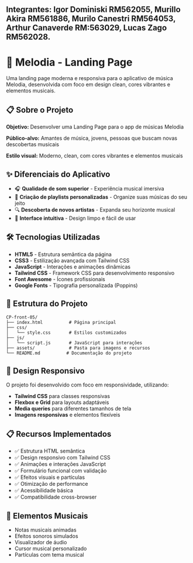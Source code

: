 ## Integrantes: Igor Dominiski RM562055, Murillo Akira RM561886, Murilo Canestri RM564053, Arthur Canaverde RM:563029, Lucas Zago RM562028.
# 🎵 Melodia - Landing Page

Uma landing page moderna e responsiva para o aplicativo de música Melodia, desenvolvida com foco em design clean, cores vibrantes e elementos musicais.

## 📋 Sobre o Projeto

**Objetivo:** Desenvolver uma Landing Page para o app de músicas Melodia

**Público-alvo:** Amantes de música, jovens, pessoas que buscam novas descobertas musicais

**Estilo visual:** Moderno, clean, com cores vibrantes e elementos musicais

## ✨ Diferenciais do Aplicativo

- 🎧 **Qualidade de som superior** - Experiência musical imersiva
- 📝 **Criação de playlists personalizadas** - Organize suas músicas do seu jeito
- 🔍 **Descoberta de novos artistas** - Expanda seu horizonte musical
- 📱 **Interface intuitiva** - Design limpo e fácil de usar

## 🛠️ Tecnologias Utilizadas

- **HTML5** - Estrutura semântica da página
- **CSS3** - Estilização avançada com Tailwind CSS
- **JavaScript** - Interações e animações dinâmicas
- **Tailwind CSS** - Framework CSS para desenvolvimento responsivo
- **Font Awesome** - Ícones profissionais
- **Google Fonts** - Tipografia personalizada (Poppins)

## 📁 Estrutura do Projeto

```
CP-front-05/
├── index.html          # Página principal
├── css/
│   └── style.css       # Estilos customizados
├── js/
│   └── script.js       # JavaScript para interações
├── assets/             # Pasta para imagens e recursos
└── README.md          # Documentação do projeto
```

## 📱 Design Responsivo

O projeto foi desenvolvido com foco em responsividade, utilizando:

- **Tailwind CSS** para classes responsivas
- **Flexbox e Grid** para layouts adaptáveis
- **Media queries** para diferentes tamanhos de tela
- **Imagens responsivas** e elementos flexíveis

## 📋 Recursos Implementados

- ✅ Estrutura HTML semântica
- ✅ Design responsivo com Tailwind CSS
- ✅ Animações e interações JavaScript
- ✅ Formulário funcional com validação
- ✅ Efeitos visuais e partículas
- ✅ Otimização de performance
- ✅ Acessibilidade básica
- ✅ Compatibilidade cross-browser

## 🎵 Elementos Musicais

- Notas musicais animadas
- Efeitos sonoros simulados
- Visualizador de áudio
- Cursor musical personalizado
- Partículas com tema musical



